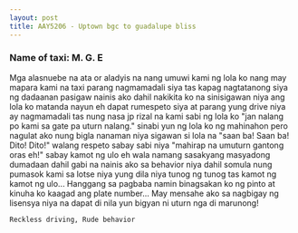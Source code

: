 ```yaml
---
layout: post
title: AAY5206 - Uptown bgc to guadalupe bliss
---
```


### Name of taxi: M. G. E

Mga alasnuebe na ata or aladyis na nang umuwi kami ng lola ko nang may mapara kami na taxi parang nagmamadali siya tas kapag nagtatanong siya ng dadaanan pasigaw nainis ako dahil nakikita ko na sinisigawan niya ang lola ko matanda nayun eh dapat rumespeto siya at parang yung drive niya ay nagmamadali tas nung nasa jp rizal na kami sabi ng lola ko "jan nalang po kami sa gate pa uturn nalang." sinabi yun ng lola ko ng mahinahon pero nagulat ako nung bigla nanaman niya sigawan si lola na "saan ba! Saan ba!  Dito! Dito!" walang respeto sabay sabi niya "mahirap na umuturn gantong oras eh!"  sabay kamot ng ulo eh wala namang sasakyang masyadong dumadaan dahil gabi na nainis ako sa behavior niya dahil somula nung pumasok kami sa lotse niya yung dila niya tunog ng tunog tas kamot ng kamot ng ulo... Hanggang sa pagbaba namin binagsakan ko ng pinto at kinuha ko kaagad ang plate number... May mensahe ako sa nagbigay ng lisensya niya na dapat di nila yun bigyan ni uturn nga di marunong! 

```Reckless driving, Rude behavior```
